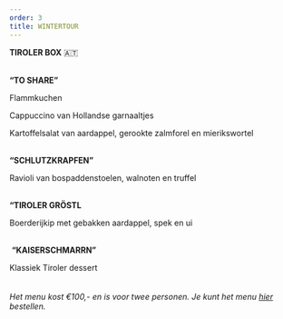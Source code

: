 ```yaml
---
order: 3
title: WINTERTOUR
---
```

**TIROLER BOX** 🇦🇹

\
**“TO SHARE”** 

Flammkuchen 

Cappuccino van Hollandse garnaaltjes 

Kartoffelsalat van aardappel, gerookte zalmforel en mierikswortel 

 \
**“SCHLUTZKRAPFEN”** 

Ravioli van bospaddenstoelen, walnoten en truffel 

 \
**“TIROLER GRÖSTL** 

Boerderijkip met gebakken aardappel, spek en ui

\
 **“KAISERSCHMARRN”** 

Klassiek Tiroler dessert \
\
\
*Het menu kost €100,- en is voor twee personen. Je kunt het menu [hier](https://wwc.resengo.com/IndexFrame?companyShortCode=Restaurant_Jaime_van_Heije_Ouderkerk_ad_Amstel&Lang=NL&url=pq%2FFsL5gXV3FwLxirI%2BhvZuhwV2JnpdSlZWpwFydv7m%2BwM61nbehoXN2gnmgf3ZnalSAp6N1eI1raISZlJV2emNLinaZf155e6Cbm4dwf3F4n3WUiV6YhJyVnI5ja41qdk6bi6l4i4VsoZ53gFyWhYCBdbjPoF2ty6SqYp3Flw%3D%3D) bestellen.*